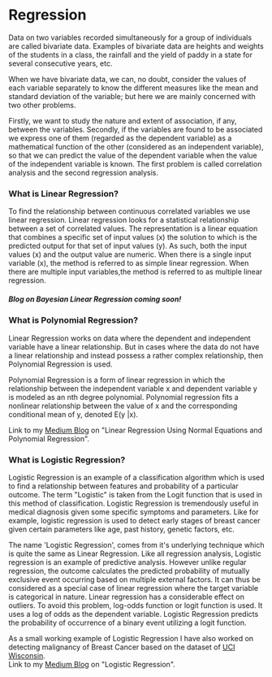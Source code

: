 # Regression
<p>Data on two variables recorded simultaneously for a group of individuals are called bivariate data. Examples of bivariate data are heights and weights of the students in a class, the rainfall and the yield of paddy in a state for several consecutive years, etc.</p>

<p>When we have bivariate data, we can, no doubt, consider the values of each variable separately to know the different measures like the mean and standard deviation of the variable; but here we are mainly concerned with two other problems.</p>
Firstly, we want to study the nature and extent of association, if any, between the variables. Secondly, if the variables are found to be associated we express one of them (regarded as the dependent variable) as a mathematical function of the other (considered as an independent variable), so that we can predict the value of the dependent variable when the value of the independent variable is known. The first problem is called correlation analysis and the second regression analysis. 

### What is Linear Regression?
To find the relationship between continuous correlated variables we use linear regression. Linear regression looks for a statistical  relationship between a set of correlated values. The representation is a linear equation that combines a specific set of input values (x) the solution to which is the predicted output for that set of input values (y). As such, both the input values (x) and the output value are numeric. When there is a single input variable (x), the method is referred to as simple linear regression. When there are multiple input variables,the method is referred to as multiple linear regression.

##### Blog on Bayesian Linear Regression coming soon!

### What is Polynomial Regression?
Linear Regression works on data where the dependent and independent variable have a linear relationship. But in cases where the data do not have a linear relationship and instead possess a rather complex relationship, then Polynomial Regression is used.

Polynomial Regression is a form of linear regression in which the relationship between the independent variable x and dependent variable y is modeled as an nth degree polynomial. Polynomial regression fits a nonlinear relationship between the value of x and the corresponding conditional mean of y, denoted E(y |x).

Link to my [Medium Blog](https://medium.com/@rajwritanath/linear-regression-using-normal-equations-3c972cb77c74) on "Linear Regression Using Normal Equations and Polynomial Regression".

### What is Logistic Regression?
Logistic Regression is an example of a classification algorithm which is used to find a relationship between features and probability of a particular outcome. The term "Logistic" is taken from the Logit function that is used in this method of classification.
Logistic Regression is tremendously useful in medical diagnosis given some specific symptoms and parameters. Like for example, logistic regression is used to detect early stages of breast cancer given certain parameters like age, past history, genetic factors, etc. 
<p>The name 'Logistic Regression', comes from it's underlying technique which is quite the same as Linear Regression. Like all regression analysis, Logistic regression is an example of predictive analysis. However unlike regular regression, the outcome calculates the predicted probability of mutually exclusive event occurring based on multiple external factors.
It can thus be considered as a special case of linear regression where the target variable is categorical in nature. Linear regression has a considerable effect on outliers. To avoid this problem, log-odds function or logit function is used. It uses a log of odds as the dependent variable. Logistic Regression predicts the probability of occurrence of a binary event utilizing a logit function.


As a small working example of Logistic Regression I have also worked on detecting malignancy of Breast Cancer based on the dataset of  [UCI Wisconsin](https://archive.ics.uci.edu/ml/datasets/breast+cancer+wisconsin+(original)).
<br>
Link to my [Medium Blog](https://medium.com/@rajwritanath/logistic-regression-the-the-e8ed646e6a29) on "Logistic Regression".

